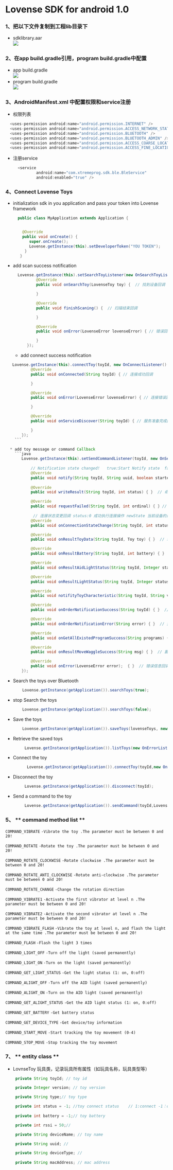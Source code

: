 # Lovense SDK for android 1.0
### 1、把以下文件复制到工程lib目录下
 * sdklibrary.aar <br>  ![](https://github.com/zyelement/sdk/blob/master/imgs/image1.png)
 
### 2、在app build.gradle引用，program build.gradle中配置
 * app  build.gradle<br>  ![](https://github.com/zyelement/sdk/blob/master/imgs/image2.png)
 * program build.gradle <br>  ![](https://github.com/zyelement/sdk/blob/master/imgs/image3.png)
 
### 3、AndroidManifest.xml 中配置权限和service注册
  * 权限列表<br> 
  ```java
    <uses-permission android:name="android.permission.INTERNET" />
    <uses-permission android:name="android.permission.ACCESS_NETWORK_STATE"/>
    <uses-permission android:name="android.permission.BLUETOOTH" />
    <uses-permission android:name="android.permission.BLUETOOTH_ADMIN" />
    <uses-permission android:name="android.permission.ACCESS_COARSE_LOCATION" />
    <uses-permission android:name="android.permission.ACCESS_FINE_LOCATION" />
```
* 注册service<br> 
  ```java
    <service
            android:name="com.xtremeprog.sdk.ble.BleService"
            android:enabled="true" />
    ```
    
### 4、Connect Lovense Toys
 * initialization sdk in you application and pass your token into Lovense framework
   ```java
     public class MyApplication extends Application {


       @Override
       public void onCreate() {
          super.onCreate();
          Lovense.getInstance(this).setDeveloperToken("YOU TOKEN");
        }
      }
    ```
* add scan success notification
  ```java
    Lovense.getInstance(this).setSearchToyListener(new OnSearchToyListener() {
            @Override
            public void onSearchToy(LovenseToy toy) {  // 找到设备回调

            }

            @Override
            public void finishScaning() {  // 扫描结束回调

            }

            @Override
            public void onError(LovenseError lovenseError) { // 错误回调

            }
        });
     ```
  * add connect success notification
 ```java
    Lovense.getInstance(this).connectToy(toyId, new OnConnectListener() {
            @Override
            public void onConnected(String toyId) { // 连接成功回调

            }

            @Override
            public void onError(LovenseError lovenseError) { // 连接错误回调

            }

            @Override
            public void onServiceDiscover(String toyId) { // 服务准备完成回调

            }
        });
     ```
 
   * add toy message or command Callback
     ```java
        Lovense.getInstance(this).setSendCommandListener(toyId, new OnSendCommandListener() {
       
            // Notification state changed!   true:Start Notify state  false:Stop Notify state
            @Override
            public void notify(String toyId, String uuid, boolean started) { } 
            
            @Override
            public void writeResult(String toyId, int status) { }  // 命令发送完成回调

            @Override
            public void requestFailed(String toyId, int ordinal) { } // 命令发送请求失败
            
             // 连接状态变更回调 status:0 成功执行连接操作 newState 当前设备的连接状态，0 设备已断开 1:设备正在连接 2：设备已连接 3：设备正在断开
            @Override
            public void onConnectionStateChange(String toyId, int status, int newState) { }

            @Override
            public void onResultToyData(String toyId, Toy toy) { }  // 玩具参数回调

            @Override
            public void onResultBattery(String toyId, int battery) { }  //电量回调

            @Override
            public void onResultAidLightStatus(String toyId, Integer status) { }  // 辅助灯状态回调

            @Override
            public void onResultLightStatus(String toyId, Integer status) { } // 指示灯状态回调

            @Override
            public void notifityToyCharacteristic(String toyId, String value) { }  // 其他信息回调

            @Override
            public void onOrderNotificationSuccess(String toyId) { }  // 指令发送成功回调

            @Override
            public void onOrderNotificationError(String error) { }  // 指令错误（无法识别）回调

            @Override
            public void onGetAllExistedProgramSuccess(String programs) { }  // 获取指令列表成功回调

            @Override
            public void onResultMoveWaggleSuccess(String msg) { }  // 震动信息回调

            @Override
            public void onError(LovenseError error);  { }  // 错误信息回调
        });

   ```
  * Search the toys over Bluetooth
    ```java
        Lovense.getInstance(getApplication()).searchToys(true);
    ```
 * stop Search the toys 
    ```java
        Lovense.getInstance(getApplication()).searchToys(false);
    ```
 * Save the toys
    ```java
        Lovense.getInstance(getApplication()).saveToys(lovenseToys, new OnErrorListener());
    ```
 * Retrieve the saved toys
   ```java
        Lovense.getInstance(getApplication()).listToys(new OnErrorListener());
    ```
 * Connect the toy
   ```java
         Lovense.getInstance(getApplication()).connectToy(toyId,new OnConnectListener());
    ```
 * Disconnect the toy
    ```java
         Lovense.getInstance(getApplication()).disconnect(toyId);
    ```
 *  Send a command to the toy
    ```java
         Lovense.getInstance(getApplication()).sendCommand(toyId,LovenseToy.COMMAND_VIBRATE,vibrateLevel);
    ```
    
 ### 5、 ** command method list **
  `COMMAND_VIBRATE`
  `-Vibrate the toy .The parameter must be between 0 and 20!`

  `COMMAND_ROTATE`
  `-Rotate the toy .The parameter must be between 0 and 20!`

  `COMMAND_ROTATE_CLOCKWISE`
  `-Rotate clockwise .The parameter must be between 0 and 20!`

  `COMMAND_ROTATE_ANTI_CLOCKWISE`
  `-Rotate anti-clockwise .The parameter must be between 0 and 20!`

  `COMMAND_ROTATE_CHANGE`
  `-Change the rotation direction`

  `COMMAND_VIBRATE1`
  `-Activate the first vibrator at level n .The parameter must be between 0 and 20!`

  `COMMAND_VIBRATE2`
  `-Activate the second vibrator at level n .The parameter must be between 0 and 20!`

  `COMMAND_VIBRATE_FLASH`
  `-Vibrate the toy at level n, and flash the light at the same time .The parameter must be between 0 and 20!`

  `COMMAND_FLASH`
  `-Flash the light 3 times`

  `COMMAND_LIGHT_OFF`
  `-Turn off the light (saved permanently)`

  `COMMAND_LIGHT_ON`
  `-Turn on the light (saved permanently)`

  `COMMAND_GET_LIGHT_STATUS`
  `-Get the light status (1: on, 0:off)`

  `COMMAND_ALIGHT_OFF`
  `-Turn off the AID light (saved permanently)`

  `COMMAND_ALIGHT_ON`
  `-Turn on the AID light (saved permanently)`

  `COMMAND_GET_ALIGHT_STATUS`
  `-Get the AID light status (1: on, 0:off)`

  `COMMAND_GET_BATTERY`
  `-Get battery status`

  `COMMAND_GET_DEVICE_TYPE`
  `-Get device/toy information`

  `COMMAND_START_MOVE`
  `-Start tracking the toy movement (0-4)`

  `COMMAND_STOP_MOVE`
  `-Stop tracking the toy movement`
  
 ### 7、 ** entity class **
   * LovnseToy 玩具类，记录玩具所有属性（如玩具名称，玩具类型等）
     ```java
      private String toyId; // toy id

      private Integer version; // toy version

      private String type;// toy type

      private int status = -1; //toy connect status    // 1:connect -1：disconnect
   
      private int battery = -1;// toy battery

      private int rssi = 50;//

      private String deviceName; // toy name

      private String uuid; //

      private String deviceType; // 
      
      private String macAddress; // mac address
     ```
      
